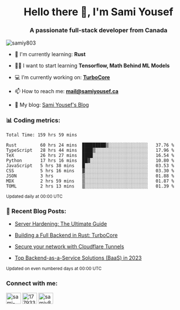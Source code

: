 <h1 align="center">Hello there 👋, I'm Sami Yousef</h1>
<h3 align="center">A passionate full-stack developer from Canada</h3>

<p align="left"> <img src="https://komarev.com/ghpvc/?username=samiy803&label=Profile%20views&color=0e75b6&style=flat" alt="samiy803" /> </p>

- 🌱 I'm currently learning: **Rust**

- 👨‍💻 I want to start learning **Tensorflow, Math Behind ML Models**

- 💻 I’m currently working on: **[TurboCore](https://github.com/samiy803/TurboCore)**

- 📫 How to reach me: **mail@samiyousef.ca**

- 📝 My blog: [Sami Yousef's Blog](https://blog.samiyousef.ca)

<h3 align="left">📊 Coding metrics:</h3>
<!--START_SECTION:waka-->

```text
Total Time: 159 hrs 59 mins

Rust         60 hrs 24 mins  █████████▒░░░░░░░░░░░░░░░   37.76 %
TypeScript   28 hrs 44 mins  ████▒░░░░░░░░░░░░░░░░░░░░   17.96 %
TeX          26 hrs 27 mins  ████░░░░░░░░░░░░░░░░░░░░░   16.54 %
Python       17 hrs 16 mins  ██▓░░░░░░░░░░░░░░░░░░░░░░   10.80 %
JavaScript   5 hrs 38 mins   █░░░░░░░░░░░░░░░░░░░░░░░░   03.53 %
CSS          5 hrs 16 mins   ▓░░░░░░░░░░░░░░░░░░░░░░░░   03.30 %
JSON         3 hrs           ▒░░░░░░░░░░░░░░░░░░░░░░░░   01.88 %
MDX          2 hrs 59 mins   ▒░░░░░░░░░░░░░░░░░░░░░░░░   01.87 %
TOML         2 hrs 13 mins   ▒░░░░░░░░░░░░░░░░░░░░░░░░   01.39 %
```

<!--END_SECTION:waka-->
<sup>Updated daily at 00:00 UTC</sup>

<h3 align="left">📝 Recent Blog Posts:</h3>

<!-- BLOG-POST-LIST:START -->
- [Server Hardening: The Ultimate Guide](https://blog.samiyousef.ca/server-hardening-the-ultimate-guide/)

- [Building a Full Backend in Rust: TurboCore](https://blog.samiyousef.ca/building-a-full-backend-in-rust-turbocore/)

- [Secure your network with Cloudflare Tunnels](https://blog.samiyousef.ca/secure-your-network-with-cloudflare-tunnels/)

- [Top Backend-as-a-Service Solutions &lpar;BaaS&rpar; in 2023](https://blog.samiyousef.ca/comparing-backend-as-a-service-solutions-a-complete-guide/)
<!-- BLOG-POST-LIST:END -->
<sup>Updated on even numbered days at 00:00 UTC</sup>

<h3 align="left">Connect with me:</h3>
<p align="left">
<a href="https://linkedin.com/in/sami-yousef" target="blank"><img align="center" src="https://raw.githubusercontent.com/rahuldkjain/github-profile-readme-generator/master/src/images/icons/Social/linked-in-alt.svg" alt="sami-yousef" height="30" width="40" /></a>
<a href="https://stackoverflow.com/users/17793354" target="blank"><img align="center" src="https://raw.githubusercontent.com/rahuldkjain/github-profile-readme-generator/master/src/images/icons/Social/stack-overflow.svg" alt="17793354" height="30" width="40" /></a>
<a href="https://www.leetcode.com/samiy8030" target="blank"><img align="center" src="https://raw.githubusercontent.com/rahuldkjain/github-profile-readme-generator/master/src/images/icons/Social/leet-code.svg" alt="samiy8030" height="30" width="40" /></a>
</p>
